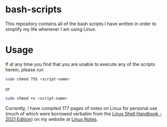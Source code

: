 # bash-scripts

This repository contains all of the bash scripts I have written in order to simplify my life whenever I am using Linux.

# Usage

If at any time you find that you are unable to execute any of the scripts herein, please run 

```bash
sudo chmod 755 <script-name>
```
or
```bash
sudo chmod +x <script-name>
```

Currently, I have compiled 177 pages of notes on Linux for personal use (much of which were borrowed verbatim from the [Linux Shell Handbook - 2021 Edition](https://www.linux-magazine.com/Resources/Special-Editions/41-Linux-Shell-Handbook-2021-Edition)) on my website at [Linux Notes](https://corystephenson.github.io/media/Linux%20Notes.pdf). 
